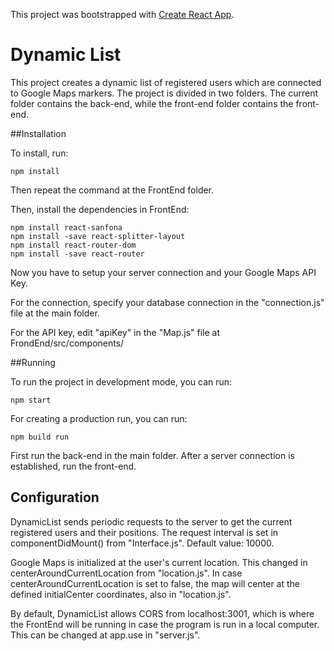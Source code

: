 This project was bootstrapped with [Create React App](https://github.com/facebook/create-react-app).

# Dynamic List

This project creates a dynamic list of registered users which are connected to Google Maps markers. 
The project is divided in two folders. The current folder contains the back-end, while the front-end folder contains the front-end.

##Installation

To install, run:

```
npm install
```

Then repeat the command at the FrontEnd folder.

Then, install the dependencies in FrontEnd:
```
npm install react-sanfona
npm install -save react-splitter-layout
npm install react-router-dom
npm install -save react-router
```

Now you have to setup your server connection and your Google Maps API Key.

For the connection, specify your database connection in the "connection.js" file at the main folder.

For the API key, edit "apiKey" in the "Map.js" file at FrondEnd/src/components/

##Running

To run the project in development mode, you can run:
```
npm start
```

For creating a production run, you can run:
```
npm build run
```

First run the back-end in the main folder. After a server connection is established, run the front-end.

## Configuration

DynamicList sends periodic requests to the server to get the current registered users and their positions. The request interval is set in componentDidMount() from "Interface.js". Default value: 10000.

Google Maps is initialized at the user's current location. This changed in centerAroundCurrentLocation from "location.js". In case centerAroundCurrentLocation is set to false, the map will center at the defined initialCenter coordinates, also in "location.js".

By default, DynamicList allows CORS from localhost:3001, which is where the FrontEnd will be running in case the program is run in a local computer. This can be changed at app.use in "server.js".  

